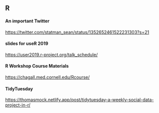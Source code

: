 ## R 
#### An important Twitter 

https://twitter.com/statman_sean/status/1352652461522231303?s=21

#### slides for useR 2019
https://user2019.r-project.org/talk_schedule/
#### R Workshop Course Materials
https://chagall.med.cornell.edu/Rcourse/

#### TidyTuesday
https://thomasmock.netlify.app/post/tidytuesday-a-weekly-social-data-project-in-r/
